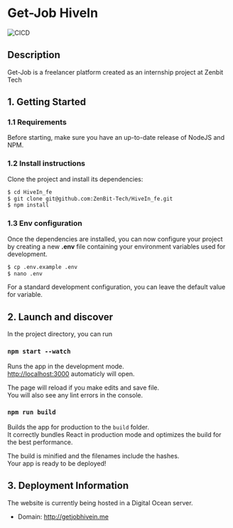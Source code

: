 # Get-Job HiveIn
![CICD](https://github.com/ZenBit-Tech/HiveIn_fe/actions/workflows/build-and-deploy.yml/badge.svg)
## Description

Get-Job is a freelancer platform created as an internship project at Zenbit Tech
## 1. Getting Started

### 1.1 Requirements

Before starting, make sure you have an up-to-date release of NodeJS and NPM.

### 1.2 Install instructions

Clone the project and install its dependencies:

```bash
$ cd HiveIn_fe
$ git clone git@github.com:ZenBit-Tech/HiveIn_fe.git
$ npm install
```

### 1.3 Env configuration

Once the dependencies are installed, you can now configure your project by creating a new **.env** file containing your environment variables used for development.

```bash
$ cp .env.example .env
$ nano .env
```

For a standard development configuration, you can leave the default value for variable.

## 2. Launch and discover

In the project directory, you can run

### `npm start --watch`

Runs the app in the development mode.\
[http://localhost:3000](http://localhost:3000) automaticly will open.

The page will reload if you make edits and save file.\
You will also see any lint errors in the console.

### `npm run build`

Builds the app for production to the `build` folder.\
It correctly bundles React in production mode and optimizes the build for the best performance.

The build is minified and the filenames include the hashes.\
Your app is ready to be deployed!

## 3. Deployment Information

The website is currently being hosted in a Digital Ocean server.
- Domain: http://getjobhivein.me
